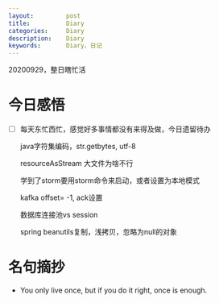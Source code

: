 ```yaml
---
layout:     	post
title:      	Diary
categories: 	Diary
description:   	Diary
keywords: 		Diary，日记 
---
```


20200929，整日瞎忙活

# 今日感悟

- [ ] 每天东忙西忙，感觉好多事情都没有来得及做，今日遗留待办

  java字符集编码，str.getbytes, utf-8

  resourceAsStream 大文件为啥不行

  学到了storm要用storm命令来启动，或者设置为本地模式

  kafka offset= -1, ack设置

  数据库连接池vs session

  spring beanutils复制，浅拷贝，忽略为null的对象

# 名句摘抄

- You only live once, but if you do it right, once is enough.


